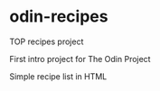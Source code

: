 # odin-recipes
TOP recipes project

First intro project for The Odin Project

Simple recipe list in HTML